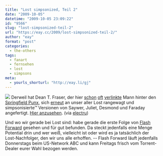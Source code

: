 ```yaml
---
title: "Lost simpsonized, Teil 2"
date: "2009-10-05"
datetime: "2009-10-05 23:09:22"
id: "9566"
slug: "lost-simpsonized-teil-2"
url: "https://eay.cc/2009/lost-simpsonized-teil-2/"
author: "eay"
format: "post"
categories:
  - the-others
tags:
  - fanart
  - fernsehen
  - lost
  - simpsons
meta:
  - yourls_shorturl: "http://eay.li/gj"
---
```


![](https://eay.cc/uploads/2009/lostsimpsonized2.gif) Derweil hat Dean T. Fraser, der hier [schon](//eay.cc/2008/marvel-simpsonized/) [oft](//eay.cc/2008/the-dark-knight-simpsonized/) [verlinkte](//eay.cc/2008/everyone-simpsonized/) Mann hinter den [Springfield Punx](http://springfieldpunx.blogspot.com/), sich [erneut](//eay.cc/2009/lost-simponized/) an unser aller Lost rangewagt und simpsonisierte™ Versionen von Saywer, Juliet, Desmond und Faraday angefertigt. [Hier anzusehen](http://springfieldpunx.blogspot.com/search/label/LOST). (via [electru](http://www.electru.de/2009-10-05/springfield-punx-more-lost-characters/))

Und wo wir gerade bei Lost sind: habe gerade die erste Folge von [Flash Forward](http://en.wikipedia.org/wiki/FlashForward_%282009_TV_series%29) gesehen und für gut befunden. Da steckt jedenfalls eine Menge Potential drin und wer weiß, vielleicht ist oder wird es ja tatsächlich der Lost-Nachfolger, den wir uns alle erhoffen. -- Flash Forward läuft jedenfalls Donnerstags beim US-Network ABC und kann Freitags frisch vom Torrent-Dealer eurer Wahl bezogen werden.
